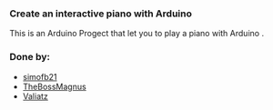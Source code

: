 ### Create an interactive piano with Arduino
This is an Arduino Progect that let you to play a piano with Arduino . 

### Done by:
* [simofb21](https://github.com/simofb21)
* [TheBossMagnus](https://github.com/TheBossMagnus)
* [Valiatz](https://github.com/Valiatz)
